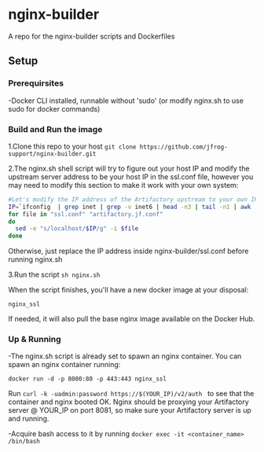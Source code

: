 # nginx-builder
A repo for the nginx-builder scripts and Dockerfiles

## Setup ##

### Prerequirsites ###
-Docker CLI installed, runnable without 'sudo' (or modify nginx.sh to use sudo for docker commands) 

### Build and Run the image ###
1.Clone this repo to your host
`git clone https://github.com/jfrog-support/nginx-builder.git`

2.The nginx.sh shell script will try to figure out your host IP and modify the upstream server address to be your host IP in the ssl.conf file, however you may need to modify this section to make it work with your own system:
```bash
#Let's modify the IP address of the Artifactory upstream to your own IP address
IP=`ifconfig  | grep inet | grep -v inet6 | head -n3 | tail -n1 | awk '{print $2}'`
for file in "ssl.conf" "artifactory.jf.conf"
do
  sed -e "s/localhost/$IP/g" -i $file
done

```
Otherwise, just replace the IP address inside nginx-builder/ssl.conf before running nginx.sh

3.Run the script `sh nginx.sh`

When the script finishes, you'll have a new docker image at your disposal:

`nginx_ssl`

If needed, it will also pull the base nginx image available on the Docker Hub.

### Up & Running ###


-The nginx.sh script is already set to spawn an nginx container. You can spawn an nginx container running:

`docker run -d -p 8000:80 -p 443:443 nginx_ssl`

Run `curl -k -uadmin:password https://$(YOUR_IP)/v2/auth `  to see that the container and nginx booted OK. Nginx should be proxying your Artifactory server @ YOUR_IP on port 8081, so make sure your Artifactory server is up and running. 

-Acquire bash access to it by running `docker exec -it <container_name> /bin/bash`

